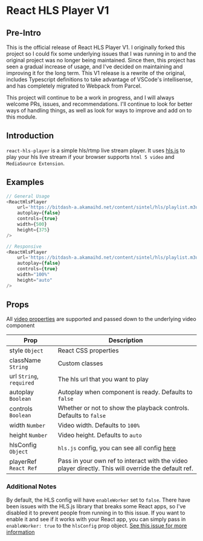 # React HLS Player V1

## Pre-Intro

This is the official release of React HLS Player V1. I originally forked this project so I could fix some underlying issues that I was running in to and the original project was no longer being maintained. Since then, this project has seen a gradual increase of usage, and I've decided on maintaining and improving it for the long term. This V1 release is a rewrite of the original, includes Typescript definitions to take advantage of VSCode's intellisense, and has completely migrated to Webpack from Parcel.

This project will continue to be a work in progress, and I will always welcome PRs, issues, and recommendations. I'll continue to look for better ways of handling things, as well as look for ways to improve and add on to this module.

## Introduction

`react-hls-player` is a simple hls/rtmp live stream player.
It uses [hls.js](https://github.com/video-dev/hls.js) to play your hls live stream if your browser supports `html 5 video` and `MediaSource Extension`.

## Examples

```javascript
// General Usage
<ReactHlsPlayer
    url='https://bitdash-a.akamaihd.net/content/sintel/hls/playlist.m3u8'
    autoplay={false}
    controls={true}
    width={500}
    height={375}
/>
```

```javascript
// Responsive
<ReactHlsPlayer
    url='https://bitdash-a.akamaihd.net/content/sintel/hls/playlist.m3u8'
    autoplay={false}
    controls={true}
    width="100%"
    height="auto"
/>
```
## Props

All [video properties](https://www.w3schools.com/tags/att_video_poster.asp) are supported and passed down to the underlying video component

Prop | Description
------------ | -------------
style `Object` | React CSS properties
className `String` | Custom classes
url `String`, `required` | The hls url that you want to play
autoplay `Boolean` | Autoplay when component is ready. Defaults to `false`
controls `Boolean` | Whether or not to show the playback controls. Defaults to `false`
width `Number` | Video width. Defaults to `100%`
height `Number` | Video height. Defaults to `auto`
hlsConfig `Object` | `hls.js` config, you can see all config [here](https://github.com/video-dev/hls.js/blob/master/docs/API.md#fine-tuning)
playerRef `React Ref` | Pass in your own ref to interact with the video player directly. This will override the default ref.

### Additional Notes

By default, the HLS config will have `enableWorker` set to `false`. There have been issues with the HLS.js library that breaks some React apps, so I've disabled it to prevent people from running in to this issue. If you want to enable it and see if it works with your React app, you can simply pass in `enableWorker: true` to the `hlsConfig` prop object. [See this issue for more information](https://github.com/video-dev/hls.js/issues/2064)

